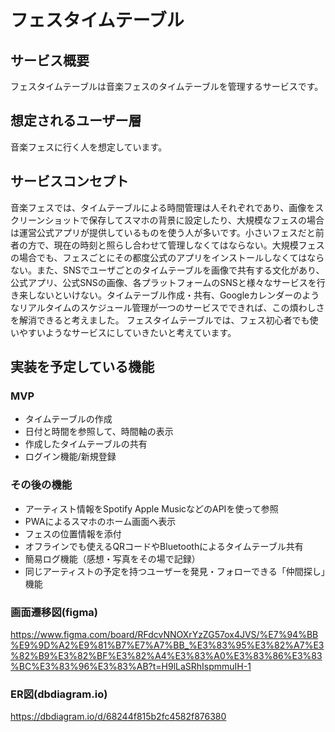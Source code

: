 # フェスタイムテーブル

## サービス概要
フェスタイムテーブルは音楽フェスのタイムテーブルを管理するサービスです。

## 想定されるユーザー層
音楽フェスに行く人を想定しています。

## サービスコンセプト
音楽フェスでは、タイムテーブルによる時間管理は人それぞれであり、画像をスクリーンショットで保存してスマホの背景に設定したり、大規模なフェスの場合は運営公式アプリが提供しているものを使う人が多いです。小さいフェスだと前者の方で、現在の時刻と照らし合わせて管理しなくてはならない。大規模フェスの場合でも、フェスごとにその都度公式のアプリをインストールしなくてはならない。また、SNSでユーザごとのタイムテーブルを画像で共有する文化があり、公式アプリ、公式SNSの画像、各プラットフォームのSNSと様々なサービスを行き来しないといけない。タイムテーブル作成・共有、Googleカレンダーのようなリアルタイムのスケジュール管理が一つのサービスでできれば、この煩わしさを解消できると考えました。
フェスタイムテーブルでは、フェス初心者でも使いやすいようなサービスにしていきたいと考えています。

## 実装を予定している機能
### MVP
- タイムテーブルの作成
- 日付と時間を参照して、時間軸の表示
- 作成したタイムテーブルの共有
- ログイン機能/新規登録
 
### その後の機能
- アーティスト情報をSpotify Apple MusicなどのAPIを使って参照
- PWAによるスマホのホーム画面へ表示
- フェスの位置情報を添付
- オフラインでも使えるQRコードやBluetoothによるタイムテーブル共有
- 簡易ログ機能（感想・写真をその場で記録）
- 同じアーティストの予定を持つユーザーを発見・フォローできる「仲間探し」機能
　
### 画面遷移図(figma)
https://www.figma.com/board/RFdcvNNOXrYzZG57ox4JVS/%E7%94%BB%E9%9D%A2%E9%81%B7%E7%A7%BB_%E3%83%95%E3%82%A7%E3%82%B9%E3%82%BF%E3%82%A4%E3%83%A0%E3%83%86%E3%83%BC%E3%83%96%E3%83%AB?t=H9lLaSRhIspmmuIH-1

### ER図(dbdiagram.io)
https://dbdiagram.io/d/68244f815b2fc4582f876380
